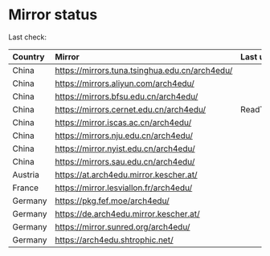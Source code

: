 <script src="./time.js"></script>
# Mirror status
Last check: <script type="text/javascript">localize(1750490560.6900682);</script>

|Country|Mirror|Last update|
|:------|:-----|:----------|
|China|https://mirrors.tuna.tsinghua.edu.cn/arch4edu/|<script type="text/javascript">localize(1750445222);</script>|
|China|https://mirrors.aliyun.com/arch4edu/|<script type="text/javascript">localize(1750445222);</script>|
|China|https://mirrors.bfsu.edu.cn/arch4edu/|<script type="text/javascript">localize(1750445222);</script>|
|China|https://mirrors.cernet.edu.cn/arch4edu/|ReadTimeout|
|China|https://mirror.iscas.ac.cn/arch4edu/|<script type="text/javascript">localize(1750445222);</script>|
|China|https://mirrors.nju.edu.cn/arch4edu/|<script type="text/javascript">localize(1750402166);</script>|
|China|https://mirror.nyist.edu.cn/arch4edu/|<script type="text/javascript">localize(1750445222);</script>|
|China|https://mirrors.sau.edu.cn/arch4edu/|<script type="text/javascript">localize(1731653531);</script>|
|Austria|https://at.arch4edu.mirror.kescher.at/|<script type="text/javascript">localize(1750445222);</script>|
|France|https://mirror.lesviallon.fr/arch4edu/|<script type="text/javascript">localize(1750445222);</script>|
|Germany|https://pkg.fef.moe/arch4edu/|<script type="text/javascript">localize(1750445222);</script>|
|Germany|https://de.arch4edu.mirror.kescher.at/|<script type="text/javascript">localize(1750445222);</script>|
|Germany|https://mirror.sunred.org/arch4edu/|<script type="text/javascript">localize(1750445222);</script>|
|Germany|https://arch4edu.shtrophic.net/|<script type="text/javascript">localize(1750445222);</script>|

<script src="./tablefilter/tablefilter.js"></script>
<script src="./table.js"></script>